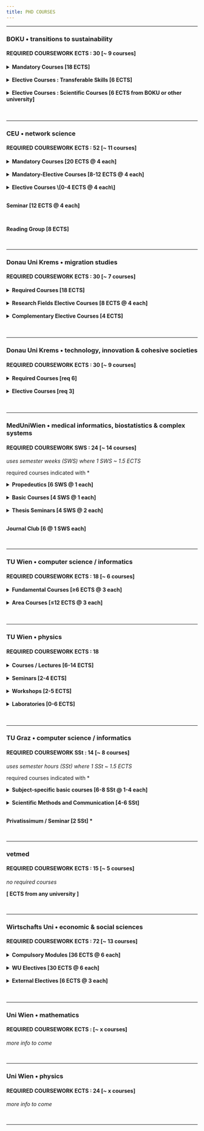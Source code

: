 ```yaml
---
title: PHD COURSES
---
```



---
### BOKU • transitions to sustainability
#### REQUIRED COURSEWORK ECTS : 30   \[~ 9 courses\]

<details><summary><b>Mandatory Courses [18 ECTS]</b></summary>

 - Principles & challenges of research in socio-economics, natural resources & life sciences
 - Doctoral Seminar I-IV
 - Journal Club I-II
 - Theory & principles of inter- & transdisciplinary research
 - Methods of knowledge integration in inter- & transdisciplinary research

</details>

<br />

<details><summary><b> Elective Courses : Transferable Skills [6 ECTS]</b></summary>

 - ?
 
</details>

<br />

<details><summary><b>Elective Courses : Scientific Courses [6 ECTS from BOKU or other university]</b></summary>

 - Biodiversity crisis - climate crisis
 - Computer simulation in energy & resource economics
 - Current selected fields of social ecology
 - Introduction to statistical learning with R
 - Advanced natural resource economics
 - Banking & credit systems
 - Agricultural law
 - \...and more\...
 
</details>

<br />
<br />

---
### CEU • network science
#### REQUIRED COURSEWORK ECTS : 52 \[~ 11 courses\]

<details><summary><b>Mandatory Courses [20 ECTS @ 4 each]</b></summary>

 - Fundamental of network science
 - Social networks
 - Data mining and big data analysis
 - Structure and dynamics of complex networks
 - Academic professionalization</li>

</details>

<br />

<details><summary><b>Mandatory-Elective Courses [8-12 ECTS @ 4 each]</b></summary>

 - Statistical methods in network science and data management
 - Academic writing for network science PhD students
 - Introduction to computational social science
 - Data and netowrk visualization
 - Agent based models
 - Data science for the sustainable development goals
 - Diving in the Digital Public Space: From individual (behavioral) digital traces to collective social and political dynamics
 - Machine learning for natural language processing
 - Network inference and reconstruction
 - Scientific Python</li>

</details>

<br />

<details><summary><b>Elective Courses \[0-4 ECTS @ 4 each\]</b></summary>
 
 - ?

</details>

<br />

**Seminar \[12 ECTS @ 4 each\]**

<br />

**Reading Group \[8 ECTS\]**

<br />

---
### Donau Uni Krems • migration studies
#### REQUIRED COURSEWORK ECTS : 30 \[~ 7 courses\]

<details><summary><b> Required Courses [18 ECTS]</b></summary>

 - Interdisciplinary Research in Migration Studies
 - Advanced Quantitative Methods
 - Advanced Qualitative Methods
 - Migration Theories and Policies [6 ECTS]</li>

</details>

<br />

<details><summary><b>Research Fields Elective Courses [8 ECTS @ 4 each]</b></summary>
 
 - Law and migration
 - International management and organization theory
 - Globalization and Religion
 - Migration and communication
 - Migration and democracy

</details>

<br />

<details><summary><b>Complementary Elective Courses [4 ECTS]</b></summary>

 - Scientific theory and ethics
 - Grant acquisition and project management
 - Inclusion and integration in digital network society
 - Scientific writing and dialectics

</details>

<br />
<br />

---
### Donau Uni Krems • technology, innovation & cohesive societies
#### REQUIRED COURSEWORK ECTS : 30 \[~ 9 courses\]

<details><summary><b>Required Courses [req 6]</b></summary>
 
- Science communication
- Research design and research literacy
- Systems theory and socio-technical change
- Socio-technical innovation for cohesive societies
- Computational social science
- Doctrinal legal research and case-based methods
 
</details>

<br />

<details><summary><b>Elective Courses [req 3]</b></summary>

 - Research methods (mixed methods)
 - Special topics in policy-making
 - Scientific career building
 - Advanced quantitative research methods
 - Advanced qualitative research methods
 - Technology, transnational movements and the nation state</li>

</details>

<br />
<br />

---
### MedUniWien • medical informatics, biostatistics & complex systems
#### REQUIRED COURSEWORK SWS : 24   \[~ 14 courses\]

*uses semester weeks (SWS) where 1 SWS ~ 1.5 ECTS*

required courses indicated with \*

<details><summary><b>Propedeutics [6 SWS @ 1 each]</b></summary>

 - Ethics in medicine & good scientific practice *
 - Intellectual property rights & project management *
 - Molecular biology & biochemistry
 - Medical imaging & biomedical engineering
 - Guide to scientific writing
 - Data literacy for aspiring life scientists
 - Scientific software & databases
 - \...possibly others\...
   
</details>

<br />

<details><summary><b>Basic Courses [4 SWS @ 1 each]</b></summary>
 
 - Mathematical basics & key algorithms
 - Advanced statisticsal procedures and theoretical concepts
 - Statistical methods in medical research
 - Computer science in clinical settings
 - Information systems, eHealth and decision support
 - Image and singal analysis, modeling, simulation and bioinformatics
 - Complex systems and artificial intelligence</li>

</details>

<br />

<details><summary><b>Thesis Seminars [4 SWS @ 2 each]</b></summary>
 
 - Bioinformatics, biosimulation and complex systems
 - Medical informaiton management and decision support in clinical settings
 - Computer vision
 - Prognosis research
 - Statistical issues in platform trials
 - Artificial intelligence</li>

</details>

<br />

**Journal Club \[6 @ 1 SWS each\]**

<br />

---
### TU Wien • computer science / informatics
#### REQUIRED COURSEWORK ECTS : 18 \[~ 6 courses\]

<details><summary><b>Fundamental Courses [≥6 ECTS @ 3 each]</b></summary>

 - Philosophy of science
 - Innovation
 - Research methods in computer science
 - Fundamental research methods for doctoral students
 - Research and career planning for doctoral students
 - Being a researcher
 - From surviving to thriving: crafting your good professional life

</details>

<br />

<details><summary><b>Area Courses [≤12 ECTS @ 3 each]</b></summary>

 - PhD primary area computer engineering intro
 - Foundations of data and knowledge systems
 - Introduction to media informatics and visual computing
 - Foundations of business informatics
 - Advanced topics in service-oriented and cloud computing
 - Model checking
 - Discrete mathematics and probability
 - Formal methods
 - Linear algebra
 - Algorithms
 - Shape from function methods
 - Differential equations
 - Computational geometry and topology
 - Computational complexity
 - Essence of cloud computing
 - Hybrid systems
 - Media understanding
 - Advanced concepts in distributed systems research
 - Abstract interpretation: from theory to applications
 - Generative software development
 - Computational photography and computational imaging
 - Future trends in imaging
 - Machine learning
 - Recommender systems
 - Description logics, ontology-based data access and reasoning
 - Design and analysis of quasi-experiments for causal inference
 - Advanced topics in web of data
 - Model predictive control
 - Computational complexity
 - Geometry & topology
 - Data warehousing and business intelligence
 - \...and more\...

</details>

<br />
<br />

---
### TU Wien • physics
#### REQUIRED COURSEWORK ECTS : 18

<details><summary><b>Courses / Lectures [6-14 ECTS]</b></summary>

 more info to come

</details>

<br />

<details><summary><b>Seminars [2-4 ECTS]</b></summary>

 more info to come
 
</details> 

<br />

<details><summary><b>Workshops [2-5 ECTS]</b></summary>

 more info to come

</details>

<br />

<details><summary><b>Laboratories [0-6 ECTS]</b></summary>

 more info to come

</details>

<br />
<br />

---
### TU Graz • computer science / informatics
#### REQUIRED COURSEWORK SSt : 14 \[~ 8 courses\]

*uses semester hours (SSt) where 1 SSt ~ 1.5 ECTS*

required courses indicated with \*

<details><summary><b>Subject-specific basic courses [6-8 SSt @ 1-4 each]</b></summary>

 - Enumerative combinatoric algorithms
 - Discrete stochastics and information theory
 - Discrete and computational geometry
 - Combinatorial optimization
 - Knowledge discovery & data mining
 - Data integration and large-scale analysis
 - Architecture of machine learning systems
 - Data analysis and introduction to R
 - Intelligent systems
 - Natural language processing
 - Information search and retrieval
 - Deep learning
 - Reinforcement learning
 - Technical numerics
 - Applied statistics
 - Problem analysis and complexity theory
 - Probabilistic method in combinatorics and algorithmics
 - Advanced and algorithmic graph theory
 - Geometry for computer scientists
 - Numerical optimization
 - Logic and computability
 - Complexity theory
 - Logic-based knowledge representation
 - Network science
 - Computational modelling of social systems
 - Social media technologies
 - Recommender systems
 - Critical readings in data science
 - Topological data analysis
 - \...and more\...

</details>

<br />

<details><summary><b>Scientific Methods and Communication [4-6 SSt]</b></summary>

 - Scientific methods and communication \[2 SSt\] \*
 - Doctoral seminar \[2 x 1 SSt\] \*
 - from course catalog \[≤ 2 SSt\]

</details>

<br />

**Privatissimum / Seminar \[2 SSt\] \***

<br />

---
### vetmed
#### REQUIRED COURSEWORK ECTS : 15 \[~ 5 courses\]

*no required courses*

**\[ ECTS from any university \]**

<br />

---
### Wirtschafts Uni • economic & social sciences
#### REQUIRED COURSEWORK ECTS : 72 \[~ 13 courses\]

<details><summary><b> Compulsory Modules [36 ECTS @ 6 each]</b></summary>

 - Academic Writing
 - Research Methods
 - Methodology & Theory
 - Interdisciplinary Research Seminar
 - Research Seminar: Participating in scientific discourse
 
 - <details><summary>for <b>economics</b> specialization:</summary>
 
   - Mathematics
   - Statistics
   - Topics in econometrics
   - Research seminar microeconomics
   - Research seminar macroeconomics
   - Internal/external research seminar

   </details>
 
 - <details><summary>for <b>mathematics in economics and business</b> specialization:</summary>
 
   - Stochastic processes and financial mathematics
   - Statistics and computing
   - Analysis, optimization and operations research
   - Economics and business

    </details>

</details>

<br />

<details><summary><b>WU Electives [30 ECTS @ 6 each]</b></summary>
 
 - Topics in game theory
 - Topics in microeconometrics
 - Topics in macroeconometrics
 - Topics in industrial organization
 - Topics in labor economics
 - Topics in trade
 - Topics in international macroeconomics
 - Topics in public economics
 - Topics in inequality
 - Topics in behavioral economics
   
</details>

<br />

<details><summary><b>External Electives [6 ECTS @ 3 each]</b></summary>
 
 *must be related to the dissertation topic; from any university*
 
</details>

<br />
<br />

---
### Uni Wien • mathematics
#### REQUIRED COURSEWORK ECTS : \[~ x courses\]

*more info to come*

<br />


---
### Uni Wien • physics
#### REQUIRED COURSEWORK ECTS : 24 \[~ x courses\]

*more info to come*

<br />


---
